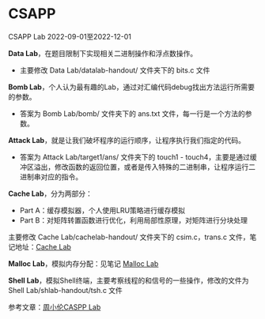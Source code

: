 # CSAPP
CSAPP Lab
2022-09-01至2022-12-01


**Data Lab**，在题目限制下实现相关二进制操作和浮点数操作。
- 主要修改 Data Lab/datalab-handout/ 文件夹下的 bits.c 文件

**Bomb Lab**，个人认为最有趣的Lab，通过对汇编代码debug找出方法运行所需要的参数。
- 答案为 Bomb Lab/bomb/ 文件夹下的 ans.txt 文件，每一行是一个方法的参数。

**Attack Lab**，就是让我们破坏程序的运行顺序，让程序执行我们指定的代码。

- 答案为 Attack Lab/target1/ans/ 文件夹下的 touch1 - touch4，主要是通过缓冲区溢出，修改函数的返回位置，或者是传入特殊的二进制串，让程序运行二进制串对应的指令。

**Cache Lab**，分为两部分：
- Part A：缓存模拟器，个人使用LRU策略进行缓存模拟
- Part B：对矩阵转置函数进行优化，利用局部性原理，对矩阵进行分块处理

主要修改 Cache Lab/cachelab-handout/ 文件夹下的 csim.c，trans.c 文件，笔记地址：[Cache Lab](https://2273835878.notion.site/Cache-Lab-9dcc32219a5849249951dcf7f624bce7)  

**Malloc Lab**，模拟内存分配：见笔记 [Malloc Lab](https://2273835878.notion.site/Malloc-Lab-01b40eee597e4584b18d251164972a94)

**Shell Lab**，模拟Shell终端，主要考察线程的和信号的一些操作，修改的文件为 Shell Lab/shlab-handout/tsh.c 文件
  

参考文章：[周小伦CASPP Lab](https://www.zhihu.com/column/c_1325107476128473088)



